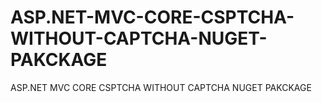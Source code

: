 # ASP.NET-MVC-CORE-CSPTCHA-WITHOUT-CAPTCHA-NUGET-PAKCKAGE
ASP.NET MVC CORE CSPTCHA WITHOUT CAPTCHA NUGET PAKCKAGE
